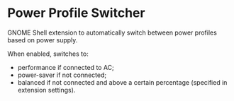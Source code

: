 # Power Profile Switcher
GNOME Shell extension to automatically switch between power profiles based on power supply.

When enabled, switches to:
- performance if connected to AC;
- power-saver if not connected;
- balanced if not connected and above a certain percentage (specified in extension settings).
